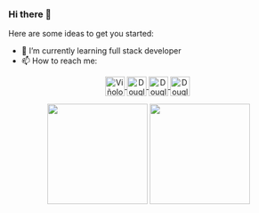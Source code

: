 ### Hi there 👋




Here are some ideas to get you started:

- 🌱 I’m currently learning full stack developer
- 📫 How to reach me:
<div>
<p align="center">
  <a href="https://www.instagram.com/joaquin_vinolo/?hl=es-la" target="blank">
    <img align="center" src="https://user-images.githubusercontent.com/65192923/161411863-e98df321-4fc5-4068-869d-4adb213b51a1.png" alt="Viñolo-ig" height="35px" width="35px" />
  </a>
  <a href="https://www.linkedin.com/in/douglas-arenas-078b53232/" target="blank">
    <img align="center" src="https://user-images.githubusercontent.com/65192923/161412096-c041ebcb-5bc1-4777-9cbd-4160f8e2f309.png" alt="Douglas_in" height="35px" width="35px" />
  </a>
  <a href="https://twitter.com/douglasarenas71" target="blank">
    <img align="center" src="https://user-images.githubusercontent.com/65192923/161411604-7336081a-37c2-478b-a729-a142b7434406.png" alt="Douglas_tw" height="35px" width="35px" />
  </a>
  <a href="https://steamcommunity.com/profiles/76561199036829907/" target="blank" style='margin-right:4px'>
    <img align="center" src="https://user-images.githubusercontent.com/65192923/161411316-7cfe5597-1c0b-46ba-93dc-308036c19b63.png" alt="Douglas_steam" height="35px" width="35px" />
  </a>

  </div>


<p align="center">

  <img height="180em" src="https://github-readme-stats.vercel.app/api?username=joaquin9830&show_icons=true&theme=chartreuse-dark&include_all_commits=true&count_private=true"/>
  <img height="180em" src="https://github-readme-stats.vercel.app/api/top-langs/?username=joaquin9830&layout=compact&langs_count=7&theme=chartreuse-dark"/>
  </a>

